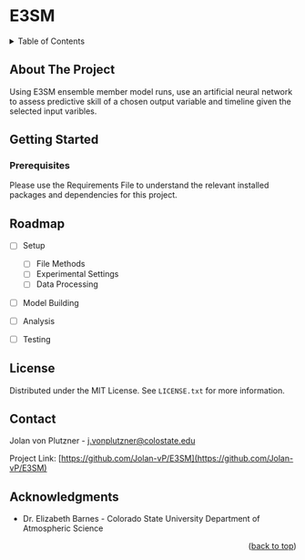 # E3SM

<a name="readme-top"></a>

<!-- TABLE OF CONTENTS -->
<details>
  <summary>Table of Contents</summary>
  <ol>
    <li>
      <a href="#about-the-project">About The Project</a>
      </ul>
    </li>
    <li>
      <a href="#getting-started">Getting Started</a>
      <ul>
        <li><a href="#prerequisites">Prerequisites</a></li>
      </ul>
    </li>
    <li><a href="#roadmap">Roadmap</a></li>
    <li><a href="#license">License</a></li>
    <li><a href="#contact">Contact</a></li>
    <li><a href="#acknowledgments">Acknowledgments</a></li>
  </ol>
</details>



<!-- ABOUT THE PROJECT -->
## About The Project
Using E3SM ensemble member model runs, use an artificial neural network to assess predictive skill of a chosen output variable and timeline given the selected input varibles. 

<!-- GETTING STARTED -->
## Getting Started

### Prerequisites

Please use the Requirements File to understand the relevant installed packages and dependencies for this project. 

<!-- ROADMAP -->
## Roadmap

- [ ] Setup
    - [ ] File Methods
    - [ ] Experimental Settings
    - [ ] Data Processing
- [ ] Model Building
- [ ] Analysis
- [ ] Testing


<!-- LICENSE -->
## License

Distributed under the MIT License. See `LICENSE.txt` for more information.

<!-- CONTACT -->
## Contact

Jolan von Plutzner - j.vonplutzner@colostate.edu

Project Link: [https://github.com/Jolan-vP/E3SM](https://github.com/Jolan-vP/E3SM)


<!-- ACKNOWLEDGMENTS -->
## Acknowledgments

* []() Dr. Elizabeth Barnes - Colorado State University Department of Atmospheric Science


<p align="right">(<a href="#readme-top">back to top</a>)</p>
